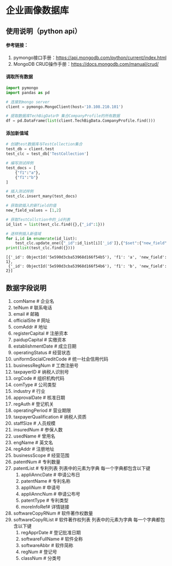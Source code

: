 # 企业画像数据库

## 使用说明（python api）

#### 参考链接：

1.  pymongo接口手册：https://api.mongodb.com/python/current/index.html
2.  MongoDB CRUD操作手册：https://docs.mongodb.com/manual/crud/

#### 调取所有数据

```python
import pymongo
import pandas as pd

# 连接到mongo server
client = pymongo.MongoClient(host='10.108.210.101')

# 提取数据库TechBigData中 集合CompanyProfile的所有数据
df = pd.DataFrame(list(client.TechBigData.CompanyProfile.find()))
```

#### 添加新值域

```python
# 创建test数据库与TestCollection集合
test_db = client.test
test_clc = test_db['TestCollection']

# 编写测试样例
test_docs = [
    {"f1":"a"},
    {"f1":"b"}
]

# 插入测试样例
test_clc.insert_many(test_docs)

# 获取欲插入的新field的值
new_field_values = [1,2]

# 获取TestCollction中的_id列表
id_list = list(test_clc.find({},{"_id":1}))

# 逐样例插入新值域
for i,id in enumerate(id_list):
    test_clc.update_one({"_id":id_list[i]['_id']},{"$set":{"new_field":new_field_values[i]}})
print(list(test_clc.find({})))
```

```shell
[{'_id': ObjectId('5e590d3cba53968d166f54b5'), 'f1': 'a', 'new_field': 1},
 {'_id': ObjectId('5e590d3cba53968d166f54b6'), 'f1': 'b', 'new_field': 2}]
```



## 数据字段说明

1.    comName # 企业名
2.    telNum # 联系电话
3.    email # 邮箱
4.    officialSite # 网址
5.    comAddr # 地址
6.    registerCapital # 注册资本
7.    paidupCapital # 实缴资本
8.    establishmentDate # 成立日期
9.    operatingStatus # 经营状态
10.    uniformSocialCreditCode # 统一社会信用代码
11.    businessRegNum # 工商注册号
12.    taxpayerID # 纳税人识别号
13.    orgCode # 组织机构代码
14.    comType # 公司类型
15.    industry # 行业
16.    approvalDate # 核准日期
17.    regAuth # 登记机关
18.    operatingPeriod # 营业期限
19.    taxpayerQualification # 纳税人资质
20.    staffSize # 人员规模
21.    insuredNum # 参保人数
22.    usedName # 曾用名
23.    engName # 英文名
24.    regAddr # 注册地址
25.    businessScope # 经营范围
26.    patentNum # 专利数量
27.    patentList # 专利列表 列表中的元素为字典 每一个字典都包含以下键
       1.    appliAnncDate # 申请公布日
       2.    patentName # 专利名称
       3.    appliNum # 申请号
       4.    appliAnncNum # 申请公布号
       5.    patentType # 专利类型
       6.    moreInfoRef# 详情链接
28.    softwareCopyRNum # 软件著作权数量
29.    softwareCopyRList # 软件著作权列表 列表中的元素为字典 每一个字典都包含以下键
       1.  regApprDate # 登记批准日期
       2.  softwareFullName # 软件全称
       3.  softwareAbbr # 软件简称
       4.  regNum # 登记号
       5.  classNum # 分类号
